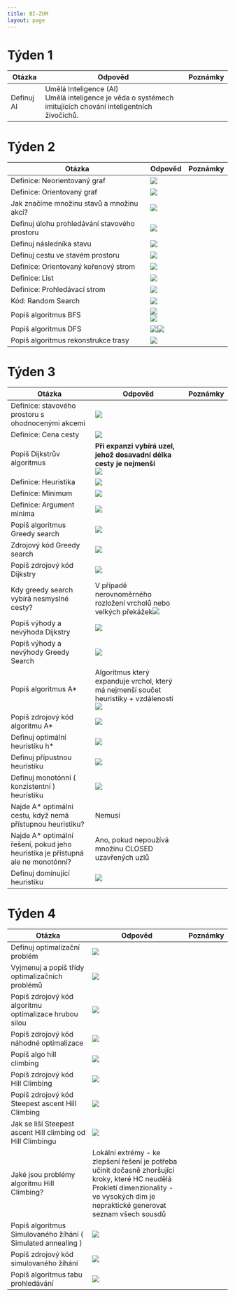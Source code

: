 ```yaml
---
title: BI-ZUM
layout: page
---
```



<script src="https://polyfill.io/v3/polyfill.min.js?features=es6"></script>
<script id="MathJax-script" async src="https://cdn.jsdelivr.net/npm/mathjax@3/es5/tex-mml-chtml.js"></script>

# Týden 1


|Otázka|Odpověd|Poznámky|
|--------|---------|----------|
|Definuj AI|Umělá Inteligence \(AI\)<br>Umělá inteligence je věda o systémech imitujících chování inteligentních živočichů.||


# Týden 2


|Otázka|Odpověd|Poznámky|
|--------|---------|----------|
|Definice: Neorientovaný graf|<img src="media/GrqUQDJthGP9LKN4fkejsC89b-pQeDHm26ceHBvt75k.original.fullsize.png">||
|Definice: Orientovaný graf|<img src="media/e-U5GhqdXyc8w9DU3-xOJdHChZYLZTQIESqOGHZYxs4.original.fullsize.png">||
|Jak značíme množinu stavů a množinu akcí?|<img src="media/0X4KcohJX273KInoeISzWhpcUFWfA4chrN9GxqmDbdM.original.fullsize.png">||
|Definuj úlohu prohledávání stavového prostoru|<img src="media/SxaTuGjmhRP7yZKzbQ0X5jk8GCltjnXKuawAB_wdDPE.original.fullsize.png">||
|Definuj následníka stavu|<img src="media/dQilKYdV4yFoqr-qdjGTFjp3VmXZkXUb1NehZScOBTY.original.fullsize.png">||
|Definuj cestu ve stavém prostoru|<img src="media/YhR73-ci6vTVwLIfKD5tfcD3WfqIkSm17Xk9mADfUb8.original.fullsize.png">||
|Definice: Orientovaný kořenový strom|<img src="media/wyTdoXFMjmty6_MvQlahOul9a5qC5wYa91NeuCJx6ms.original.fullsize.png">||
|Definice: List|<img src="media/SlwZpy2TFIBrOWk8SlnGA7x8Sf8fjO-HwyyaZPs9MxI.original.fullsize.png">||
|Definice: Prohledávací strom|<img src="media/ehk091hPdgkphtpzflEkfm-cL8UU2sDYwStl43fwkIg.original.fullsize.png">||
|Kód: Random Search|<img src="media/BtuqZbsNR7JodwtDexd1S0jzp3LNCG2E0NwwCjeXF-s.original.fullsize.png">||
|Popiš algoritmus BFS|<img src="media/sSCtPXaHBtKDXgTDaCs9RbJgnRC3oFmzspNFSktBXvo.original.fullsize.png"><br><img src="media/dW5dq4OLzSwU802TQCpYuRLxIz4Am1GNVsv1QJ95RKM.original.fullsize.png"><br>||
|Popiš algoritmus DFS|<img src="media/Tepn9iFl9hlnOaEIa6Oy1Lig-z-11J-PRWJsQfxIcJI.original.fullsize.png"><img src="media/G-Oz8AWqvi9QIbmvWiRC200gOUsagkIoSBm0E1J9d8s.original.fullsize.png"><br>||
|Popiš algoritmus rekonstrukce trasy|<img src="media/0XfR3ycK7elESe5TYUeJl6ClZpuEAbi14scpsnV8W6c.original.fullsize.png">||


# Týden 3


|Otázka|Odpověd|Poznámky|
|--------|---------|----------|
|Definice: stavového prostoru s ohodnocenými akcemi|<img src="media/paste-828b3714cbbac0f041b37845d00b52522748ce66.jpg">||
|Definice: Cena cesty|<img src="media/paste-0d6d27994a4bd42bd63d620d744551b3feba660d.jpg">||
|Popiš Dijkstrův algoritmus|<b>Při expanzi vybírá uzel, jehož dosavadní délka cesty je nejmenší</b><br><img src="media/paste-8b00dc2814121e989c0df7162cfb46daf3cc2a46.jpg"><br>||
|Definice: Heuristika|<img src="media/paste-3cd55f6d28db0d43ec0959e3294ca0225ebf8bee.jpg">||
|Definice: Minimum|<img src="media/paste-b2bd5d1d8069bd24d37ff4d5c15f472f9840cb81.jpg">||
|Definice: Argument minima|<img src="media/paste-2880971db30f8b5514019ff9b7ff1256a537e04d.jpg">||
|Popiš algoritmus Greedy search|<img src="media/paste-fd8a27cbdd33d14ca37439e210eff281e350aff5.jpg">||
|Zdrojový kód Greedy search|<img src="media/paste-5c8bc6744c242735c494cfad24eb9549b65357de.jpg">||
|Popiš zdrojový kód Dijkstry|<img src="media/paste-5bedb803d2c39d3b214f18d5f8648a677865255e.jpg">||
|Kdy greedy search vybírá nesmyslné cesty?|V případě nerovnoměrného rozložení vrcholů nebo velkých překážek<img src="media/paste-4634f643903942ace137c39996194d1988be39ca.jpg"><br>||
|Popiš výhody a nevýhoda Dijkstry|<img src="media/paste-fb66a12d01d37330374d26338185cc39e93e09ee.jpg">||
|Popiš výhody a nevýhody Greedy Search|<img src="media/paste-538dc2e293cd9e0573209e8a1173359e6b4ded3e.jpg">||
|Popiš algoritmus A*|Algoritmus který expanduje vrchol, který má nejmenší součet heuristiky + vzdálenosti<br><img src="media/paste-ff26bb149a68c6c0b5cf6d0a42242c5cd8560f0e.jpg"><br>||
|Popiš zdrojový kód algoritmu A*|<img src="media/paste-bc3b9253de9cae43e52e7cebee41170ae38a2776.jpg">||
|Definuj optimální heuristiku h*|<img src="media/paste-b5decbc1cdae16982940d5674ed0d02e813f2244.jpg">||
|Definuj přípustnou heuristiku|<img src="media/paste-f01b5d5c3a69d56e80e428ae8cbed53c20068938.jpg">||
|Definuj monotónní \( konzistentní \) heuristiku|<img src="media/paste-9e62ac8d185a3ebbcc9fdf2b19d5bb1f6bf9ab3b.jpg">||
|Najde A* optimální cestu, když nemá přístupnou heuristiku?|Nemusí||
|Najde A* optimální řešení, pokud jeho heuristika je přístupná ale ne monotónní?|Ano, pokud nepoužívá množinu CLOSED uzavřených uzlů||
|Definuj dominující heuristiku|<img src="media/paste-e334620b5e4d0bf934d03962073f18432e430bb7.jpg">||


# Týden 4


|Otázka|Odpověd|Poznámky|
|--------|---------|----------|
|Definuj optimalizační problém|<img src="media/paste-f4a9f9824321c2b9f0f5dc92950bd47f590e0bc9.jpg">||
|Vyjmenuj a popiš třídy optimalizačních problémů|<img src="media/paste-9d5003d95cc6a892386a280c647db2309872878d.jpg">||
|Popiš zdrojový kód algoritmu optimalizace hrubou silou|<img src="media/paste-99805bcd091ee26234b6e6b67466b78d2b1c316b.jpg">||
|Popiš zdrojový kód náhodné optimalizace|<img src="media/paste-efa3740d19350b203b9a7ebc1825ebd84bda275a.jpg">||
|Popiš algo hill climbing|<img src="media/paste-f36f9d62746d7b9943d64b0d05e87889e2372cc6.jpg">||
|Popiš zdrojový kód Hill Climbing|<img src="media/paste-1ec82ffe9fdd2f74efbf218f98612a04737392ed.jpg">||
|Popiš zdrojový kód Steepest ascent Hill Climbing|<img src="media/paste-0544129f47cb38770f4bfbbfe656d2298d6257b3.jpg">||
|Jak se liší Steepest ascent Hill climbing od Hill Climbingu|<img src="media/paste-9b589f1ce830d775077e035fd9fbe21246d8df17.jpg">||
|Jaké jsou problémy algoritmu Hill Climbing?|Lokální extrémy - ke zlepšení řešení je potřeba učinit dočasně zhoršující kroky, které HC neudělá<br>Prokletí dimenzionality - ve vysokých dim je nepraktické generovat seznam všech sousdů||
|Popiš algoritmus Simulovaného žíhání \( Simulated annealing \)|<img src="media/paste-6479a6b4067886fa34d2bf98ec2a7195609ec8de.jpg">||
|Popiš zdrojový kód simulovaného žíhání|<img src="media/paste-687abc9227d3669f1adb31ab2a991d3717dcb7ad.jpg">||
|Popiš algoritmus tabu prohledávání|<img src="media/paste-aa145b0b6554d7c523c13e435524dc828b995e0d.jpg">||
